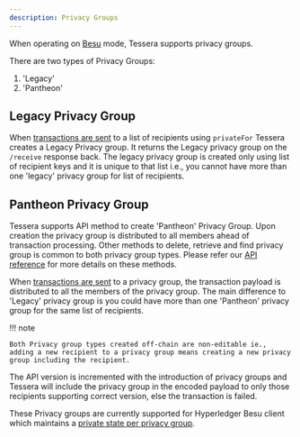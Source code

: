 ```yaml
---
description: Privacy Groups
---
```



When operating on [Besu](../HowTo/Configure/Tessera.md#Besu-Mode) mode, Tessera supports privacy groups. 

There are two types of Privacy Groups:

1) 'Legacy'
2) 'Pantheon' 

## Legacy Privacy Group

  When [transactions are sent](https://consensys.github.io/tessera/#operation/encryptStoreAndSendJson) to a list of recipients using `privateFor` Tessera creates a Legacy Privacy group. It returns the Legacy privacy group on the `/receive` response back. The legacy privacy group is created only using list of recipient keys and it is unique to that list i.e., you cannot have more than one 'legacy' privacy group for list of recipients.

## Pantheon Privacy Group

  Tessera supports API method to create 'Pantheon' Privacy Group. Upon creation the privacy group is distributed to all members ahead of transaction processing. Other methods to delete, retrieve and find privacy group is common to both privacy group types. Please refer our [API reference](https://consensys.github.io/doc.tessera/) for more details on these methods.

  When [transactions are sent](https://consensys.github.io/tessera/#operation/encryptStoreAndSendJson) to a privacy group, the transaction payload is distributed to all the members of the privacy group. The main difference to 'Legacy' privacy group is you could have more than one 'Pantheon' privacy group for the same list of recipients.

!!! note

    Both Privacy group types created off-chain are non-editable ie., adding a new recipient to a privacy group means creating a new privacy group including the recipient.
   
The API version is incremented with the introduction of privacy groups and Tessera will include the privacy group in the encoded payload to only those recipients supporting correct version, else the transaction is failed.

These Privacy groups are currently supported for Hyperledger Besu client which maintains a [private state per privacy group](https://besu.hyperledger.org/en/stable/Concepts/Privacy/Privacy-Groups/).
